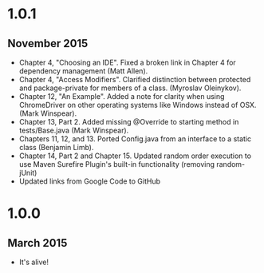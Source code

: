 # 1.0.1
## November 2015
- Chapter 4, "Choosing an IDE". Fixed a broken link in Chapter 4 for dependency management (Matt Allen).
- Chapter 4, "Access Modifiers". Clarified distinction between protected and package-private for members of a class. (Myroslav Oleinykov).
- Chapter 12, "An Example". Added a note for clarity when using ChromeDriver on other operating systems like Windows instead of OSX. (Mark Winspear).
- Chapter 13, Part 2. Added missing @Override to starting method in tests/Base.java (Mark Winspear).
- Chapters 11, 12, and 13. Ported Config.java from an interface to a static class (Benjamin Limb).
- Chapter 14, Part 2 and Chapter 15. Updated random order execution to use Maven Surefire Plugin's built-in functionality (removing random-jUnit)
- Updated links from Google Code to GitHub

# 1.0.0
## March 2015
- It's alive!
